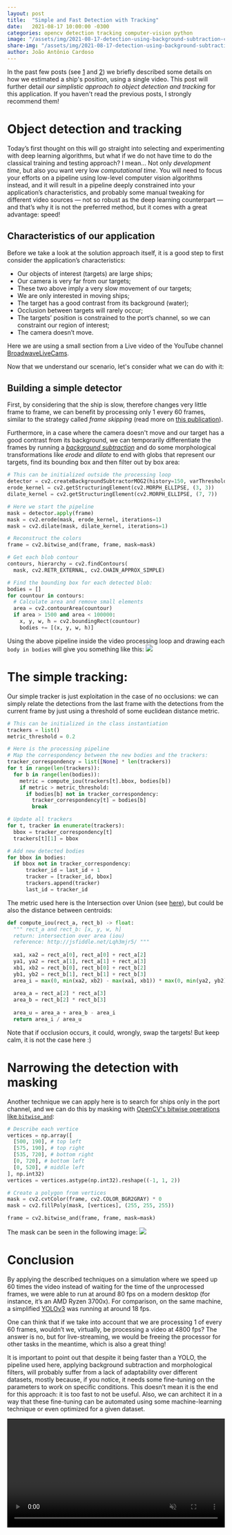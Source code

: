 ```yaml
---
layout: post
title:  "Simple and Fast Detection with Tracking"
date:   2021-08-17 10:00:00 -0300
categories: opencv detection tracking computer-vision python
image: "/assets/img/2021-08-17-detection-using-background-subtraction-cover.png"
share-img: "/assets/img/2021-08-17-detection-using-background-subtraction-cover.png"
author: João Antônio Cardoso
---
```


In the past few posts (see
[1](/2021-06-15-Ship-Position-Estimation-from-Video-Using-OpenCV) and
[2](/2021-06-28-Transforming-coordinates-from-Blender-To-OpenCV)) we briefly described some
details on how we estimated a ship's position, using a single video. This post
will further detail *our simplistic approach to object detection and tracking*
for this application. If you haven't read the previous posts, I strongly
recommend them!

# Object detection and tracking

Today’s first thought on this will go straight into selecting and experimenting
with deep learning algorithms, but what if we do not have time to do the
classical training and testing approach? I mean... Not only *development time*,
but also you want very low *computational time*. You will need to focus your
efforts on a pipeline using low-level computer vision algorithms instead, and it
will result in a pipeline deeply constrained into your application’s
characteristics, and probably some manual tweaking for different video sources —
not so robust as the deep learning counterpart — and that’s why it is not the
preferred method, but it comes with a great advantage: speed!

## Characteristics of our application 

Before we take a look at the solution approach itself, it is a good step to
first consider the application’s characteristics: 
  - Our objects of interest (targets) are large ships;
  - Our camera is very far from our targets;
  - These two above imply a very slow movement of our targets;
  - We are only interested in moving ships;
  - The target has a good contrast from its background (water);
  - Occlusion between targets will rarely occur;
  - The targets’ position is constrained to the port’s channel, so we can
    constraint our region of interest;
  - The camera doesn’t move.

Here we are using a small section from a Live video of the YouTube channel
[BroadwaveLiveCams](https://www.youtube.com/channel/UC6RbL0ZAyA_rc__Acbqh2mw).

Now that we understand our scenario, let's consider what we can do with it:

## Building a simple detector

First, by considering that the ship is slow, therefore changes very little frame
to frame, we can benefit by processing only 1 every 60 frames, similar to the
strategy called _frame skipping_ (read more on [this
publication](https://www.researchgate.net/publication/326177540_Speeding-up_Multiple_Object_Tracking_by_Frame_Skipping)).

Furthermore, in a case where the camera doesn't move and our target has a good
contrast from its background, we can temporarily differentiate the frames by
running a [_background
subtraction_](https://docs.opencv.org/master/de/df4/tutorial_js_bg_subtraction.html)
and do some morphological transformations like _erode_ and _dilate_ to end with
globs that represent our targets, find its bounding box and then filter out by
box area:

```python
# This can be initialized outside the processing loop
detector = cv2.createBackgroundSubtractorMOG2(history=150, varThreshold=50)
erode_kernel = cv2.getStructuringElement(cv2.MORPH_ELLIPSE, (3, 3))
dilate_kernel = cv2.getStructuringElement(cv2.MORPH_ELLIPSE, (7, 7))

# Here we start the pipeline
mask = detector.apply(frame)
mask = cv2.erode(mask, erode_kernel, iterations=1)
mask = cv2.dilate(mask, dilate_kernel, iterations=1)

# Reconstruct the colors
frame = cv2.bitwise_and(frame, frame, mask=mask)

# Get each blob contour
contours, hierarchy = cv2.findContours(
  mask, cv2.RETR_EXTERNAL, cv2.CHAIN_APPROX_SIMPLE)

# Find the bounding box for each detected blob:
bodies = []
for countour in contours:
  # Calculate area and remove small elements
  area = cv2.contourArea(countour)
  if area > 1500 and area < 100000:
    x, y, w, h = cv2.boundingRect(countour)
    bodies += [(x, y, w, h)]
```

Using the above pipeline inside the video processing loop and drawing each `body
in bodies` will give you something like this:
![](/assets/img/2021-08-17-detection-using-background-subtraction.png)

# The simple tracking:

Our simple tracker is just exploitation in the case of no occlusions: we can
simply relate the detections from the last frame with the detections from the
current frame by just using a threshold of some euclidean distance metric.

```python
# This can be initialized in the class instantiation
trackers = list()
metric_threshold = 0.2

# Here is the processing pipeline
# Map the correspondency between the new bodies and the trackers:
tracker_correspondency = list([None] * len(trackers))
for t in range(len(trackers)):
  for b in range(len(bodies)):
    metric = compute_iou(trackers[t].bbox, bodies[b])
    if metric > metric_threshold:
      if bodies[b] not in tracker_correspondency:
        tracker_correspondency[t] = bodies[b]
        break

# Update all trackers
for t, tracker in enumerate(trackers):
  bbox = tracker_correspondency[t]
  trackers[t][1] = bbox

# Add new detected bodies
for bbox in bodies:
  if bbox not in tracker_correspondency:
      tracker_id = last_id + 1
      tracker = [tracker_id, bbox]
      trackers.append(tracker)
      last_id = tracker_id
```

The metric used here is the Intersection over Union (see
[here](https://en.wikipedia.org/wiki/Jaccard_index)), but could be also the
distance between centroids: 

```python
def compute_iou(rect_a, rect_b) -> float:
  """ rect_a and rect_b: [x, y, w, h]
  return: intersection over area (iou)
  reference: http://jsfiddle.net/Lqh3mjr5/ """
  
  xa1, xa2 = rect_a[0], rect_a[0] + rect_a[2]
  ya1, ya2 = rect_a[1], rect_a[1] + rect_a[3]
  xb1, xb2 = rect_b[0], rect_b[0] + rect_b[2]
  yb1, yb2 = rect_b[1], rect_b[1] + rect_b[3]
  area_i = max(0, min(xa2, xb2) - max(xa1, xb1)) * max(0, min(ya2, yb2) - max(ya1, yb1))
  
  area_a = rect_a[2] * rect_a[3]
  area_b = rect_b[2] * rect_b[3]
  
  area_u = area_a + area_b - area_i
  return area_i / area_u
```

Note that if occlusion occurs, it could, wrongly, swap the targets! But keep
calm, it is not the case here :)

# Narrowing the detection with masking

Another technique we can apply here is to search for ships only in the port
channel, and we can do this by masking with [OpenCV's bitwise operations like
`bitwise_and`](https://docs.opencv.org/master/d2/de8/group__core__array.html#ga60b4d04b251ba5eb1392c34425497e14):

```python
# Describe each vertice
vertices = np.array([
  [500, 190], # top left
  [575, 190], # top right
  [535, 720], # bottom right
  [0, 720], # bottom left
  [0, 520], # middle left
], np.int32)
vertices = vertices.astype(np.int32).reshape((-1, 1, 2))

# Create a polygon from vertices	 
mask = cv2.cvtColor(frame, cv2.COLOR_BGR2GRAY) * 0
mask = cv2.fillPoly(mask, [vertices], (255, 255, 255))

frame = cv2.bitwise_and(frame, frame, mask=mask)
```

The mask can be seen in the following image:
![](/assets/img/2021-08-17-masking.png)

# Conclusion

By applying the described techniques on a simulation where we speed up 60 times
the video instead of waiting for the time of the unprocessed frames, we were
able to run at around 80 fps on a modern desktop (for instance, it’s an AMD
Ryzen 3700x). For comparison, on the same machine, a simplified
[YOLOv3](https://pjreddie.com/darknet/yolo/) was running at around 18 fps.

One can think that if we take into account that we are processing 1 of every 60
frames, wouldn’t we, virtually, be processing a video at 4800 fps? The answer is
no, but for live-streaming, we would be freeing the processor for other tasks in
the meantime, which is also a great thing!

It is important to point out that despite it being faster than a YOLO, the
pipeline used here, applying background subtraction and morphological filters,
will probably suffer from a lack of adaptability over different datasets, mostly
because, if you notice, it needs some fine-tuning on the parameters to work on
specific conditions. This doesn’t mean it is the end for this approach: it is
too fast to not be useful. Also, we can architect it in a way that these
fine-tuning can be automated using some machine-learning technique or even
optimized for a given dataset.

<video width="100%" controls autoplay loop muted allowfullscreen preload='metadata'>
    <source src="../assets/mp4/2021-06-15-Ship-Position-Estimation-from-Video-Using-OpenCV-Snippet.mp4" type="video/mp4">
    <p>Your browser does not support the video element.</p>
</video>

